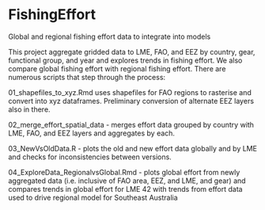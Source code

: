 # FishingEffort
Global and regional fishing effort data to integrate into models

This project aggregate gridded data to LME, FAO, and EEZ by country, gear, functional group, and year and explores trends in fishing effort. We also compare global fishing effort with regional fishing effort. There are numerous scripts that step through the process:

01_shapefiles_to_xyz.Rmd uses shapefiles for FAO regions to rasterise and convert into xyz dataframes. Preliminary conversion of alternate EEZ layers also in there.

02_merge_effort_spatial_data - merges effort data grouped by country with LME, FAO, and EEZ layers and aggregates by each.

03_NewVsOldData.R - plots the old and new effort data globally and by LME and checks for inconsistencies between versions.

04_ExploreData_RegionalvsGlobal.Rmd - plots global effort from newly aggregated data (i.e. inclusive of FAO area, EEZ, and LME, and gear) and compares trends in global effort for LME 42 with trends from effort data used to drive regional model for Southeast Australia


